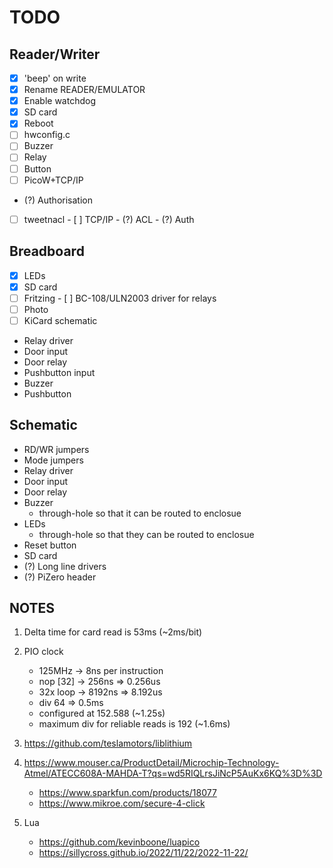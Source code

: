 # TODO

## Reader/Writer
- [x] 'beep' on write
- [x] Rename READER/EMULATOR
- [x] Enable watchdog
- [x] SD card
- [x] Reboot
- [ ] hwconfig.c
- [ ] Buzzer
- [ ] Relay
- [ ] Button
- [ ] PicoW+TCP/IP
- (?) Authorisation
- [ ] tweetnacl
      - [ ] TCP/IP
      - (?) ACL
      - (?) Auth

## Breadboard 
- [x] LEDs
- [x] SD card
- [ ] Fritzing
      - [ ] BC-108/ULN2003 driver for relays
- [ ] Photo
- [ ] KiCard schematic
- Relay driver
- Door input
- Door relay
- Pushbutton input
- Buzzer
- Pushbutton

## Schematic
- RD/WR jumpers
- Mode jumpers
- Relay driver
- Door input
- Door relay
- Buzzer
  - through-hole so that it can be routed to enclosue
- LEDs 
  - through-hole so that they can be routed to enclosue
- Reset button
- SD card
- (?) Long line drivers
- (?) PiZero header

## NOTES

1. Delta time for card read is 53ms (~2ms/bit)
2. PIO clock 
   - 125MHz   -> 8ns per instruction
   - nop [32] -> 256ns  => 0.256us
   - 32x loop -> 8192ns => 8.192us
   - div 64 => 0.5ms
   - configured at 152.588 (~1.25s)
   - maximum div for reliable reads is 192 (~1.6ms)

3. https://github.com/teslamotors/liblithium
4. https://www.mouser.ca/ProductDetail/Microchip-Technology-Atmel/ATECC608A-MAHDA-T?qs=wd5RIQLrsJiNcP5AuKx6KQ%3D%3D
   - https://www.sparkfun.com/products/18077
   - https://www.mikroe.com/secure-4-click
5. Lua
   - https://github.com/kevinboone/luapico
   - https://sillycross.github.io/2022/11/22/2022-11-22/
